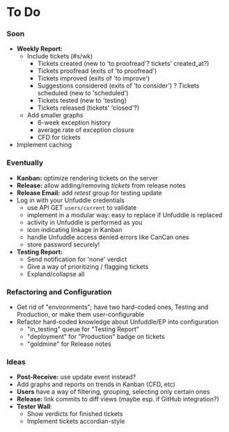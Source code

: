 # To Do

### Soon
 - **Weekly Report:**
   - Include tickets (#s/wk)
     - Tickets created (new to 'to proofread'? tickets' created_at?)
     - Tickets proofread (exits of 'to proofread')
     - Tickets improved (exits of 'to improve')
     - Suggestions considered (exits of 'to consider')
     ? Tickets scheduled (new to 'scheduled')
     - Tickets tested (new to 'testing)
     - Tickets released (tickets' 'closed'?)
   - Add smaller graphs
     - 6-week exception history
     - average rate of exception closure
     - CFD for tickets
 - Implement caching
 

### Eventually

 - **Kanban:** optimize rendering tickets on the server
 - **Release:** allow adding/removing _tickets_ from release notes
 - **Release Email:** add _retest_ group for testing update
 - Log in with your Unfuddle credentials
   - use API GET `users/current` to validate
   - implement in a modular way: easy to replace if Unfuddle is replaced
   - activity in Unfuddle is performed as you
   - icon indicating linkage in Kanban
   - handle Unfuddle access denied errors like CanCan ones
   - store password securely!
 - **Testing Report:**
   - Send notification for 'none' verdict
   - Give a way of prioritizing / flagging tickets
   - Expland/collapse all
 

### Refactoring and Configuration

 - Get rid of "environments"; have two hard-coded ones, Testing and Production, or make them user-configurable
 - Refactor hard-coded knowledge about Unfuddle/EP into configuration
   - "in_testing" queue for "Testing Report"
   - "deployment" for "Production" badge on tickets
   - "goldmine" for Release notes

### Ideas

 - **Post-Receive:** use update event instead?
 - Add graphs and reports on trends in Kanban (CFD, etc)
 - **Users** have a way of filtering, grouping, selecting only certain ones
 - **Release:** link commits to diff views (maybe esp. if GitHub integration?)
 - **Tester Wall**:
   - Show verdicts for finished tickets
   - Implement tickets accordian-style

